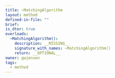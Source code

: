 ```yaml
---
title: ~MatchingAlgorithm
layout: method
defined-in-file: ""
brief:
is_dtor: true
overloads:
  ~MatchingAlgorithm():
    description: __MISSING__
    signature_with_names: ~MatchingAlgorithm()
    return: __OPTIONAL__
owner: gwjensen
tags:
  - method
---
```

